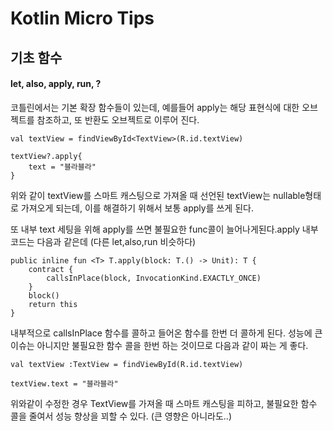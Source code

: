 # Kotlin Micro Tips

## 기초 함수

#### let, also, apply, run, ?

코틀린에서는 기본 확장 함수들이 있는데, 예를들어 apply는 해당 표현식에 대한 오브젝트를 참조하고, 또 반환도 오브젝트로 이루어 진다. 

```
val textView = findViewById<TextView>(R.id.textView)

textView?.apply{
	text = "블라블라"
}
```

위와 같이 textView를 스마트 캐스팅으로 가져올 때 선언된 textView는 nullable형태로 가져오게 되는데, 이를 해결하기 위해서 보통 apply를 쓰게 된다.

또 내부 text 세팅을 위해 apply를 쓰면 불필요한 func콜이 늘어나게된다.apply 내부 코드는 다음과 같은데 (다른 let,also,run 비슷하다)

```
public inline fun <T> T.apply(block: T.() -> Unit): T {
    contract {
        callsInPlace(block, InvocationKind.EXACTLY_ONCE)
    }
    block()
    return this
}
```

내부적으로 callsInPlace 함수를 콜하고 들어온 함수를 한번 더 콜하게 된다. 성능에 큰 이슈는 아니지만 불필요한 함수 콜을 한번 하는 것이므로 다음과 같이 짜는 게 좋다.

```
val textView :TextView = findViewById(R.id.textView)

textView.text = "블라블라"

```

위와같이 수정한 경우 TextView를 가져올 때 스마트 캐스팅을 피하고, 불필요한 함수 콜을 줄여서 성능 향상을 꾀할 수 있다. (큰 영향은 아니라도..)